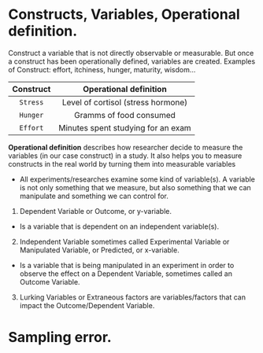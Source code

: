 # Constructs, Variables, Operational definition.

Construct a variable that is not directly observable or measurable. But once a construct has been operationally 
defined, variables are created. Examples of Construct: effort, itchiness, hunger, maturity, wisdom...


|Construct      |       Operational definition            |
|   :---:       |                  :---:                   |
|`Stress`       |       Level of cortisol (stress hormone) |
|`Hunger`       |       Gramms of food consumed            |
|`Effort`       |       Minutes spent studying for an exam |

**Operational definition** describes how researcher decide to measure the variables (in our case construct) in a study. It also
  helps you to measure constructs in the real world by turning them into measurable variables 

* All experiments/researches examine some kind of variable(s). A variable is not only something that we measure, but also something that we can manipulate and something we can control for.

1. Dependent Variable or Outcome, or y-variable.
  - Is a variable that is dependent on an independent variable(s).

2. Independent Variable sometimes called Experimental Variable or Manipulated Variable, or Predicted, or x-variable.
  - Is a variable that is being manipulated in an experiment in order to observe the effect on a Dependent Variable, sometimes called an Outcome Variable.

3. Lurking Variables or Extraneous factors are variables/factors that can impact the Outcome/Dependent Variable.



# Sampling error.

